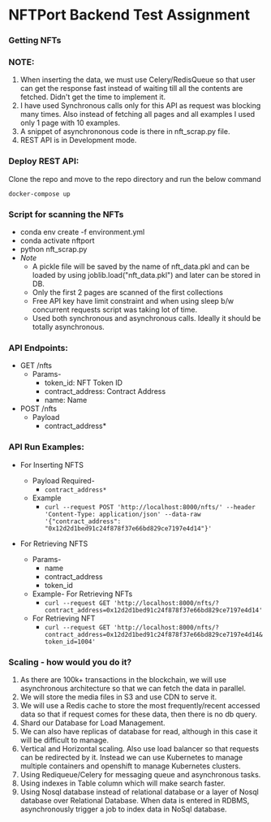 # NFTPort Backend Test Assignment

### Getting NFTs

### NOTE:
1. When inserting the data, we must use Celery/RedisQueue so that user can get the response fast instead of waiting till all the contents are fetched. Didn't get the time to implement it.
2. I have used Synchronous calls only for this API as request was blocking many times. Also instead of fetching all pages and all examples I used only 1 page with 10 examples.
3. A snippet of asynchrononous code is there in nft_scrap.py file.
4. REST API is in Development mode.


### Deploy REST API: 
Clone the repo and move to the repo directory and run the below command
```
docker-compose up
```
### Script for scanning the NFTs
- conda env create -f environment.yml
- conda activate nftport
- python nft_scrap.py
- *Note*
  - A pickle file will be saved by the name of nft_data.pkl and can be loaded by using joblib.load("nft_data.pkl") and later can be stored in DB.
  - Only the first 2 pages are scanned of the first collections
  - Free API key have limit constraint and when using sleep b/w concurrent requests script was taking lot of time.
  - Used both synchronous and asynchronous calls. Ideally it should be totally asynchronous.
  
### API Endpoints:

- GET /nfts
  - Params-
    - token_id: NFT Token ID
    - contract_address: Contract Address
    - name: Name
- POST /nfts
  - Payload
    - contract_address*

### API Run Examples:
- For Inserting NFTS
  - Payload Required- 
    - `contract_address*` 
  - Example
    - ```curl --request POST 'http://localhost:8000/nfts/' --header 'Content-Type: application/json' --data-raw '{"contract_address": "0x12d2d1bed91c24f878f37e66bd829ce7197e4d14"}'```


- For Retrieving NFTS
  - Params-
    - name
    - contract_address
    - token_id
  - Example- For Retrieving NFTs
    - ```curl --request GET 'http://localhost:8000/nfts/?contract_address=0x12d2d1bed91c24f878f37e66bd829ce7197e4d14'```
  - For Retrieving NFT
    - ```curl --request GET 'http://localhost:8000/nfts/?contract_address=0x12d2d1bed91c24f878f37e66bd829ce7197e4d14&token_id=1004'```



### Scaling - how would you do it?

1. As there are 100k+ transactions in the blockchain, we will use asynchronous architecture so that we can fetch the data in parallel.
2. We will store the media files in S3 and use CDN to serve it.
3. We will use a Redis cache to store the most frequently/recent accessed data so that if request comes for these data, then there is no db query.
4. Shard our Database for Load Management.
5. We can also have replicas of database for read, although in this case it will be difficult to manage.
6. Vertical and Horizontal scaling. Also use load balancer so that requests can be redirected by it. Instead we can use Kubernetes to manage multiple containers and openshift to manage Kubernetes clusters.
7. Using Rediqueue/Celery for messaging queue and asynchronous tasks.
8. Using indexes in Table column which will make search faster.
9. Using Nosql database instead of relational database or a layer of Nosql database over Relational Database. When data is entered in RDBMS, asynchronously trigger a job to index data in NoSql database.



